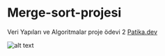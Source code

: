 # Merge-sort-projesi
Veri Yapıları ve Algoritmalar proje ödevi 2 
[Patika.dev](www.patika.dev)

![alt text](image.jpg)
